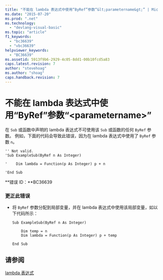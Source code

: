 ```yaml
---
title: "不能在 lambda 表达式中使用“ByRef”参数“&lt;parametername&gt;” | Microsoft Docs"
ms.date: "2015-07-20"
ms.prod: ".net"
ms.technology: 
  - "devlang-visual-basic"
ms.topic: "article"
f1_keywords: 
  - "bc36639"
  - "vbc36639"
helpviewer_keywords: 
  - "BC36639"
ms.assetid: 5913f9b6-2929-4c05-8dd1-00b10fcd5a83
caps.latest.revision: 7
author: "stevehoag"
ms.author: "shoag"
caps.handback.revision: 7
---
```

# 不能在 lambda 表达式中使用“ByRef”参数“&lt;parametername&gt;”
在 `Sub` 或函数中声明的 lambda 表达式不可使用该 `Sub` 或函数的任何 `ByRef` 参数。 例如，下面的代码会导致此错误，因为在 lambda 表达式中使用了 `ByRef` 参数 `n`。  
  
```  
'' Not valid.   
'Sub ExampleSub(ByRef n As Integer)  
  
'    Dim lambda = Function(p As Integer) p + n  
  
'End Sub  
```  
  
 **错误 ID：**BC36639  
  
### 更正此错误  
  
-   将 `ByRef` 参数分配到局部变量，并在 lambda 表达式中使用该局部变量，如以下代码所示：  
  
    ```  
    Sub ExampleSub(ByRef n As Integer)  
  
        Dim temp = n  
        Dim lambda = Function(p As Integer) p + temp  
  
    End Sub  
    ```  
  
## 请参阅  
 [lambda 表达式](../../visual-basic/programming-guide/language-features/procedures/lambda-expressions.md)